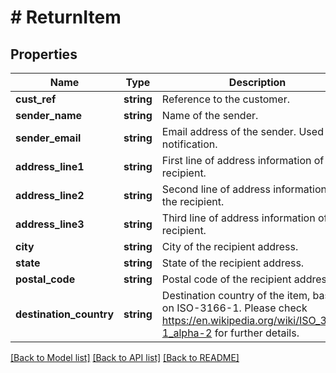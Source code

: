 # # ReturnItem

## Properties

Name | Type | Description | Notes
------------ | ------------- | ------------- | -------------
**cust_ref** | **string** | Reference to the customer. | [optional]
**sender_name** | **string** | Name of the sender. |
**sender_email** | **string** | Email address of the sender. Used for notification. | [optional]
**address_line1** | **string** | First line of address information of the recipient. |
**address_line2** | **string** | Second line of address information of the recipient. | [optional]
**address_line3** | **string** | Third line of address information of the recipient. | [optional]
**city** | **string** | City of the recipient address. |
**state** | **string** | State of the recipient address. | [optional]
**postal_code** | **string** | Postal code of the recipient address. | [optional]
**destination_country** | **string** | Destination country of the item, based on ISO-3166-1. Please check https://en.wikipedia.org/wiki/ISO_3166-1_alpha-2 for further details. |

[[Back to Model list]](../../README.md#models) [[Back to API list]](../../README.md#endpoints) [[Back to README]](../../README.md)
